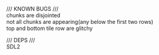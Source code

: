 /// KNOWN BUGS ///  
chunks are disjointed  
not all chunks are appearing(any below the first two rows)  
top and bottom tile row are glitchy  
  
  
/// DEPS ///  
SDL2  
